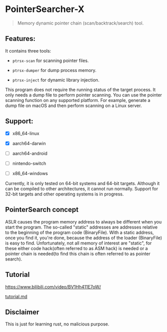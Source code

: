 # PointerSearcher-X

> Memory dynamic pointer chain (scan/backtrack/search) tool.

## Features:

It contains three tools: 

- `ptrsx-scan` for scanning pointer files.

- `ptrsx-dumper` for dump process memory. 

- `ptrsx-inject` for dynamic library injection.

This program does not require the running status of the target process. It only needs a dump file to perform pointer scanning. You can use the pointer scanning function on any supported platform.
For example, generate a dump file on macOS and then perform scanning on a Linux server.

## Support:

- [x] x86_64-linux

- [x] aarch64-darwin

- [ ] aarch64-android

- [ ] nintendo-switch

- [ ] x86_64-windows

Currently, it is only tested on 64-bit systems and 64-bit targets. Although it can be compiled to other architectures, it cannot run normally. Support for 32-bit targets and other operating systems is in progress.

## PointerSearch concept

ASLR causes the program memory address to always be different when you start the program. The so-called "static" addresses are addresses relative to the beginning of the program code (BinaryFile). With a static address, once you find it, you're done, because the address of the loader (BinaryFile) is easy to find. Unfortunately, not all memory of interest are "static", for these either code hack(often referred to as ASM hack) is needed or a pointer chain is needed(to find this chain is often referred to as pointer search).

## Tutorial

https://www.bilibili.com/video/BV1Hh411E7oW/

[tutorial.md](tutorial.md)

## Disclaimer

This is just for learning rust, no malicious purpose.